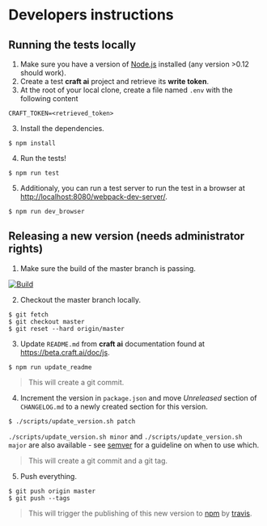 # Developers instructions #

## Running the tests locally ##

1. Make sure you have a version of [Node.js](https://nodejs.org) installed (any version >0.12 should work).
1. Create a test **craft ai** project and retrieve its **write token**.
2. At the root of your local clone, create a file named `.env` with the following content

  ```
  CRAFT_TOKEN=<retrieved_token>
  ```

3. Install the dependencies.

  ```console
  $ npm install
  ```

4. Run the tests!

  ```console
  $ npm run test
  ```

5. Additionaly, you can run a test server to run the test in a browser at <http://localhost:8080/webpack-dev-server/>.

  ```console
  $ npm run dev_browser
  ```

## Releasing a new version (needs administrator rights) ##

1. Make sure the build of the master branch is passing.

  [![Build](https://img.shields.io/travis/craft-ai/craft-ai-client-js/master.svg?style=flat-square)](https://travis-ci.org/craft-ai/craft-ai-client-js)

2. Checkout the master branch locally.

  ```console
  $ git fetch
  $ git checkout master
  $ git reset --hard origin/master
  ```

3. Update `README.md` from **craft ai** documentation found
   at <https://beta.craft.ai/doc/js>.

  ```console
  $ npm run update_readme
  ```

  > This will create a git commit.

4. Increment the version in `package.json` and move _Unreleased_ section
   of `CHANGELOG.md` to a newly created section for this version.

  ```console
  $ ./scripts/update_version.sh patch
  ```

  `./scripts/update_version.sh minor` and `./scripts/update_version.sh major` are
  also available - see [semver](http://semver.org) for a guideline on when to
  use which.

  > This will create a git commit and a git tag.

5. Push everything.

  ```console
  $ git push origin master
  $ git push --tags
  ```

  > This will trigger the publishing of this new version to [npm](https://www.npmjs.com/package/craft-ai) by [travis](https://travis-ci.org/craft-ai/craft-ai-client-js).
